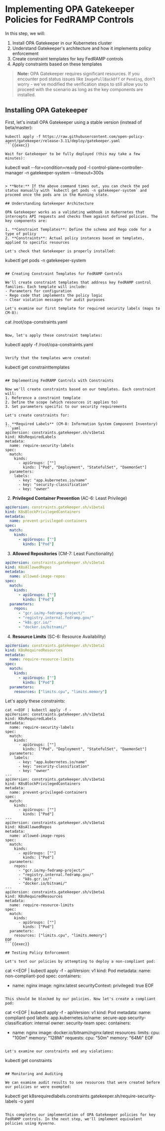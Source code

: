 # Implementing OPA Gatekeeper Policies for FedRAMP Controls

In this step, we will:
1. Install OPA Gatekeeper in our Kubernetes cluster
2. Understand Gatekeeper's architecture and how it implements policy enforcement
3. Create constraint templates for key FedRAMP controls
4. Apply constraints based on these templates

> **Note:** OPA Gatekeeper requires significant resources. If you encounter pod status issues like `ImagePullBackOff` or `Pending`, don't worry - we've modified the verification steps to still allow you to proceed with the scenario as long as the key components are installed.

## Installing OPA Gatekeeper

First, let's install OPA Gatekeeper using a stable version (instead of beta/master):

```
kubectl apply -f https://raw.githubusercontent.com/open-policy-agent/gatekeeper/release-3.11/deploy/gatekeeper.yaml
```{{exec}}

Wait for Gatekeeper to be fully deployed (this may take a few minutes):

```
kubectl wait --for=condition=ready pod -l control-plane=controller-manager -n gatekeeper-system --timeout=300s
```{{exec}}

> **Note:** If the above command times out, you can check the pod status manually with `kubectl get pods -n gatekeeper-system` and proceed once the pods are in the Running state.

## Understanding Gatekeeper Architecture

OPA Gatekeeper works as a validating webhook in Kubernetes that intercepts API requests and checks them against defined policies. The key components are:

1. **Constraint Templates**: Define the schema and Rego code for a type of policy
2. **Constraints**: Actual policy instances based on templates, applied to specific resources

Let's check that Gatekeeper is properly installed:

```
kubectl get pods -n gatekeeper-system
```{{exec}}

## Creating Constraint Templates for FedRAMP Controls

We'll create constraint templates that address key FedRAMP control families. Each template will include:
- Parameters for configuration
- Rego code that implements the policy logic
- Clear violation messages for audit purposes

Let's examine our first template for required security labels (maps to CM-8):

```
cat /root/opa-constraints.yaml
```{{exec}}

Now, let's apply these constraint templates:

```
kubectl apply -f /root/opa-constraints.yaml
```{{exec}}

Verify that the templates were created:

```
kubectl get constrainttemplates
```{{exec}}

## Implementing FedRAMP Controls with Constraints

Now we'll create constraints based on our templates. Each constraint will:
1. Reference a constraint template
2. Define the scope (which resources it applies to)
3. Set parameters specific to our security requirements

Let's create constraints for:

1. **Required Labels** (CM-8: Information System Component Inventory)
```yaml
apiVersion: constraints.gatekeeper.sh/v1beta1
kind: K8sRequiredLabels
metadata:
  name: require-security-labels
spec:
  match:
    kinds:
      - apiGroups: [""]
        kinds: ["Pod", "Deployment", "StatefulSet", "DaemonSet"]
  parameters:
    labels:
      - key: "app.kubernetes.io/name"
      - key: "security-classification"
      - key: "owner"
```

2. **Privileged Container Prevention** (AC-6: Least Privilege)
```yaml
apiVersion: constraints.gatekeeper.sh/v1beta1
kind: K8sBlockPrivilegedContainers
metadata:
  name: prevent-privileged-containers
spec:
  match:
    kinds:
      - apiGroups: [""]
        kinds: ["Pod"]
```

3. **Allowed Repositories** (CM-7: Least Functionality)
```yaml
apiVersion: constraints.gatekeeper.sh/v1beta1
kind: K8sAllowedRepos
metadata:
  name: allowed-image-repos
spec:
  match:
    kinds:
      - apiGroups: [""]
        kinds: ["Pod"]
  parameters:
    repos:
      - "gcr.io/my-fedramp-project/"
      - "registry.internal.fedramp.gov/"
      - "k8s.gcr.io/"
      - "docker.io/bitnami/"
```

4. **Resource Limits** (SC-6: Resource Availability)
```yaml
apiVersion: constraints.gatekeeper.sh/v1beta1
kind: K8sRequiredResources
metadata:
  name: require-resource-limits
spec:
  match:
    kinds:
      - apiGroups: [""]
        kinds: ["Pod"]
  parameters:
    resources: ["limits.cpu", "limits.memory"]
```

Let's apply these constraints:

```
cat <<EOF | kubectl apply -f -
apiVersion: constraints.gatekeeper.sh/v1beta1
kind: K8sRequiredLabels
metadata:
  name: require-security-labels
spec:
  match:
    kinds:
      - apiGroups: [""]
        kinds: ["Pod", "Deployment", "StatefulSet", "DaemonSet"]
  parameters:
    labels:
      - key: "app.kubernetes.io/name"
      - key: "security-classification"
      - key: "owner"
---
apiVersion: constraints.gatekeeper.sh/v1beta1
kind: K8sBlockPrivilegedContainers
metadata:
  name: prevent-privileged-containers
spec:
  match:
    kinds:
      - apiGroups: [""]
        kinds: ["Pod"]
---
apiVersion: constraints.gatekeeper.sh/v1beta1
kind: K8sAllowedRepos
metadata:
  name: allowed-image-repos
spec:
  match:
    kinds:
      - apiGroups: [""]
        kinds: ["Pod"]
  parameters:
    repos:
      - "gcr.io/my-fedramp-project/"
      - "registry.internal.fedramp.gov/"
      - "k8s.gcr.io/"
      - "docker.io/bitnami/"
---
apiVersion: constraints.gatekeeper.sh/v1beta1
kind: K8sRequiredResources
metadata:
  name: require-resource-limits
spec:
  match:
    kinds:
      - apiGroups: [""]
        kinds: ["Pod"]
  parameters:
    resources: ["limits.cpu", "limits.memory"]
EOF
```{{exec}}

## Testing Policy Enforcement

Let's test our policies by attempting to deploy a non-compliant pod:

```
cat <<EOF | kubectl apply -f -
apiVersion: v1
kind: Pod
metadata:
  name: non-compliant-pod
spec:
  containers:
  - name: nginx
    image: nginx:latest
    securityContext:
      privileged: true
EOF
```{{exec}}

This should be blocked by our policies. Now let's create a compliant pod:

```
cat <<EOF | kubectl apply -f -
apiVersion: v1
kind: Pod
metadata:
  name: compliant-pod
  labels:
    app.kubernetes.io/name: secure-app
    security-classification: internal
    owner: security-team
spec:
  containers:
  - name: nginx
    image: docker.io/bitnami/nginx:latest
    resources:
      limits:
        cpu: "100m"
        memory: "128Mi"
      requests:
        cpu: "50m"
        memory: "64Mi"
EOF
```{{exec}}

Let's examine our constraints and any violations:

```
kubectl get constraints
```{{exec}}

## Monitoring and Auditing

We can examine audit results to see resources that were created before our policies or were exempted:

```
kubectl get k8srequiredlabels.constraints.gatekeeper.sh/require-security-labels -o yaml
```{{exec}}

This completes our implementation of OPA Gatekeeper policies for key FedRAMP controls. In the next step, we'll implement equivalent policies using Kyverno.